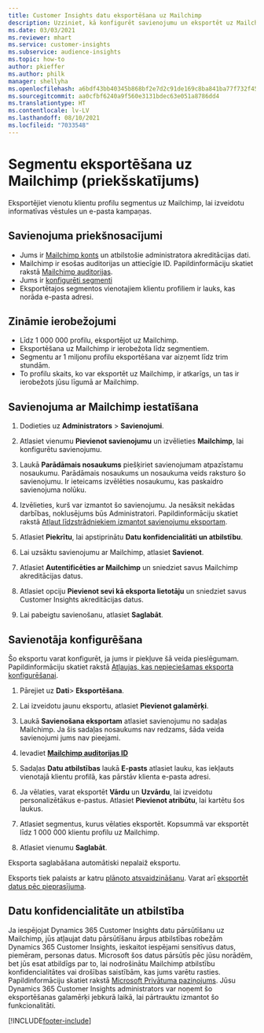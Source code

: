 ```yaml
---
title: Customer Insights datu eksportēšana uz Mailchimp
description: Uzziniet, kā konfigurēt savienojumu un eksportēt uz Mailchimp.
ms.date: 03/03/2021
ms.reviewer: mhart
ms.service: customer-insights
ms.subservice: audience-insights
ms.topic: how-to
author: pkieffer
ms.author: philk
manager: shellyha
ms.openlocfilehash: a6bdf43bb40345b868bf2e7d2c91de169c8ba841ba77f732f455f4c4d496a7f5
ms.sourcegitcommit: aa0cfbf6240a9f560e3131bdec63e051a8786dd4
ms.translationtype: HT
ms.contentlocale: lv-LV
ms.lasthandoff: 08/10/2021
ms.locfileid: "7033548"
---
```

# <a name="export-segments-to-mailchimp-preview"></a>Segmentu eksportēšana uz Mailchimp (priekšskatījums)

Eksportējiet vienotu klientu profilu segmentus uz Mailchimp, lai izveidotu informatīvas vēstules un e-pasta kampaņas.

## <a name="prerequisites-for-connection"></a>Savienojuma priekšnosacījumi

-   Jums ir [Mailchimp konts](https://mailchimp.com/) un atbilstošie administratora akreditācijas dati.
-   Mailchimp ir esošas auditorijas un attiecīgie ID. Papildinformāciju skatiet rakstā [Mailchimp auditorijas](https://mailchimp.com/help/create-audience/).
-   Jums ir [konfigurēti segmenti](segments.md)
-   Eksportētajos segmentos vienotajiem klientu profiliem ir lauks, kas norāda e-pasta adresi.

## <a name="known-limitations"></a>Zināmie ierobežojumi

- Līdz 1 000 000 profilu, eksportējot uz Mailchimp.
- Eksportēšana uz Mailchimp ir ierobežota līdz segmentiem.
- Segmentu ar 1 miljonu profilu eksportēšana var aizņemt līdz trim stundām. 
- To profilu skaits, ko var eksportēt uz Mailchimp, ir atkarīgs, un tas ir ierobežots jūsu līgumā ar Mailchimp.

## <a name="set-up-connection-to-mailchimp"></a>Savienojuma ar Mailchimp iestatīšana

1. Dodieties uz **Administrators** > **Savienojumi**.

1. Atlasiet vienumu **Pievienot savienojumu** un izvēlieties **Mailchimp**, lai konfigurētu savienojumu.

1. Laukā **Parādāmais nosaukums** piešķiriet savienojumam atpazīstamu nosaukumu. Parādāmais nosaukums un nosaukuma veids raksturo šo savienojumu. Ir ieteicams izvēlēties nosaukumu, kas paskaidro savienojuma nolūku.

1. Izvēlieties, kurš var izmantot šo savienojumu. Ja nesāksit nekādas darbības, noklusējums būs Administratori. Papildinformāciju skatiet rakstā [Atļaut līdzstrādniekiem izmantot savienojumu eksportam](connections.md#allow-contributors-to-use-a-connection-for-exports).

1. Atlasiet **Piekrītu**, lai apstiprinātu **Datu konfidencialitāti un atbilstību**.

1. Lai uzsāktu savienojumu ar Mailchimp, atlasiet **Savienot**.

1. Atlasiet **Autentificēties ar Mailchimp** un sniedziet savus Mailchimp akreditācijas datus.

1. Atlasiet opciju **Pievienot sevi kā eksporta lietotāju** un sniedziet savus Customer Insights akreditācijas datus.

1. Lai pabeigtu savienošanu, atlasiet **Saglabāt**. 

## <a name="configure-the-connector"></a>Savienotāja konfigurēšana

Šo eksportu varat konfigurēt, ja jums ir piekļuve šā veida pieslēgumam. Papildinformāciju skatiet rakstā [Atļaujas, kas nepieciešamas eksporta konfigurēšanai](export-destinations.md#set-up-a-new-export).

1. Pārejiet uz **Dati**> **Eksportēšana**.

1. Lai izveidotu jaunu eksportu, atlasiet **Pievienot galamērķi**.

1. Laukā **Savienošana eksportam** atlasiet savienojumu no sadaļas Mailchimp. Ja šis sadaļas nosaukums nav redzams, šāda veida savienojumi jums nav pieejami.

1. Ievadiet **[Mailchimp auditorijas ID](https://mailchimp.com/help/find-audience-id/)**

3. Sadaļas **Datu atbilstības** laukā **E-pasts** atlasiet lauku, kas iekļauts vienotajā klientu profilā, kas pārstāv klienta e-pasta adresi. 

1. Ja vēlaties, varat eksportēt **Vārdu** un **Uzvārdu**, lai izveidotu personalizētākus e-pastus. Atlasiet **Pievienot atribūtu**, lai kartētu šos laukus.

1. Atlasiet segmentus, kurus vēlaties eksportēt. Kopsummā var eksportēt līdz 1 000 000 klientu profilu uz Mailchimp.

1. Atlasiet vienumu **Saglabāt**.

Eksporta saglabāšana automātiski nepalaiž eksportu.

Eksports tiek palaists ar katru [plānoto atsvaidzināšanu](system.md#schedule-tab). Varat arī [eksportēt datus pēc pieprasījuma](export-destinations.md#run-exports-on-demand). 

## <a name="data-privacy-and-compliance"></a>Datu konfidencialitāte un atbilstība

Ja iespējojat Dynamics 365 Customer Insights datu pārsūtīšanu uz Mailchimp, jūs atļaujat datu pārsūtīšanu ārpus atbilstības robežām Dynamics 365 Customer Insights, ieskaitot iespējami sensitīvus datus, piemēram, personas datus. Microsoft šos datus pārsūtīs pēc jūsu norādēm, bet jūs esat atbildīgs par to, lai nodrošinātu Mailchimp atbilstību konfidencialitātes vai drošības saistībām, kas jums varētu rasties. Papildinformāciju skatiet rakstā [Microsoft Privātuma paziņojums](https://go.microsoft.com/fwlink/?linkid=396732).
Jūsu Dynamics 365 Customer Insights administrators var noņemt šo eksportēšanas galamērķi jebkurā laikā, lai pārtrauktu izmantot šo funkcionalitāti.

[!INCLUDE[footer-include](../includes/footer-banner.md)]
